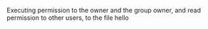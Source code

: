 Executing permission to the owner and the group owner, and read permission to other users, to the file hello
